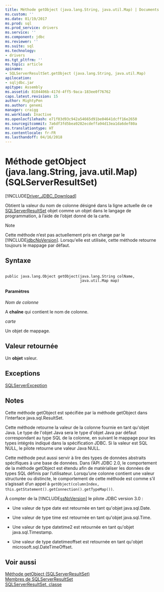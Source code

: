 ```yaml
---
title: Méthode getObject (java.lang.String, java.util.Map) | Documents Microsoft
ms.custom: ''
ms.date: 01/19/2017
ms.prod: sql
ms.prod_service: drivers
ms.service: ''
ms.component: jdbc
ms.reviewer: ''
ms.suite: sql
ms.technology:
- drivers
ms.tgt_pltfrm: ''
ms.topic: article
apiname:
- SQLServerResultSet.getObject (java.lang.String, java.util.Map)
apilocation:
- sqljdbc.jar
apitype: Assembly
ms.assetid: 8104406b-417d-4ff5-9aca-183ee0f76762
caps.latest.revision: 15
author: MightyPen
ms.author: genemi
manager: craigg
ms.workload: Inactive
ms.openlocfilehash: e71f03d93c942a54665d91be04641dcff16e2650
ms.sourcegitcommit: 7a6df3fd5bea9282ecdeffa94d13ea1da6def80a
ms.translationtype: HT
ms.contentlocale: fr-FR
ms.lasthandoff: 04/16/2018
---
```

# <a name="getobject-method-javalangstring-javautilmap-sqlserverresultset"></a>Méthode getObject (java.lang.String, java.util.Map) (SQLServerResultSet)
[!INCLUDE[Driver_JDBC_Download](../../../includes/driver_jdbc_download.md)]

  Obtient la valeur du nom de colonne désigné dans la ligne actuelle de ce [SQLServerResultSet](../../../connect/jdbc/reference/sqlserverresultset-class.md) objet comme un objet dans le langage de programmation, à l’aide de l’objet donné de la carte.  
  
> [!NOTE]  
>  Cette méthode n’est pas actuellement pris en charge par le [!INCLUDE[jdbcNoVersion](../../../includes/jdbcnoversion_md.md)]. Lorsqu'elle est utilisée, cette méthode retourne toujours le mappage par défaut.  
  
## <a name="syntax"></a>Syntaxe  
  
```  
  
public java.lang.Object getObject(java.lang.String colName,  
                                  java.util.Map map)  
```  
  
#### <a name="parameters"></a>Paramètres  
 *Nom de colonne*  
  
 A **chaîne** qui contient le nom de colonne.  
  
 *carte*  
  
 Un objet de mappage.  
  
## <a name="return-value"></a>Valeur retournée  
 Un **objet** valeur.  
  
## <a name="exceptions"></a>Exceptions  
 [SQLServerException](../../../connect/jdbc/reference/sqlserverexception-class.md)  
  
## <a name="remarks"></a>Notes  
 Cette méthode getObject est spécifiée par la méthode getObject dans l’interface java.sql.ResultSet.  
  
 Cette méthode retourne la valeur de la colonne fournie en tant qu'objet Java. Le type de l'objet Java sera le type d'objet Java par défaut correspondant au type SQL de la colonne, en suivant le mappage pour les types intégrés indiqué dans la spécification JDBC. Si la valeur est SQL NULL, le pilote retourne une valeur Java NULL.  
  
 Cette méthode peut aussi servir à lire des types de données abstraits spécifiques à une base de données. Dans l’API JDBC 2.0, le comportement de la méthode getObject est étendu afin de matérialiser les données de types SQL définis par l’utilisateur. Lorsqu’une colonne contient une valeur structurée ou distincte, le comportement de cette méthode est comme s’il s’agissait d’un appel à `getObject(columnIndex, this.getStatement().getConnection().getTypeMap())`.  
  
 À compter de la [!INCLUDE[ssNoVersion](../../../includes/ssnoversion_md.md)] le pilote JDBC version 3.0 :  
  
-   Une valeur de type date est retournée en tant qu'objet java.sql.Date.  
  
-   Une valeur de type time est retournée en tant qu'objet java.sql.Time.  
  
-   Une valeur de type datetime2 est retournée en tant qu'objet java.sql.Timestamp.  
  
-   Une valeur de type datetimeoffset est retournée en tant qu'objet microsoft.sql.DateTimeOffset.  
  
## <a name="see-also"></a>Voir aussi  
 [Méthode getObject &#40;SQLServerResultSet&#41;](../../../connect/jdbc/reference/getobject-method-sqlserverresultset.md)   
 [Membres de SQLServerResultSet](../../../connect/jdbc/reference/sqlserverresultset-members.md)   
 [SQLServerResultSet, classe](../../../connect/jdbc/reference/sqlserverresultset-class.md)  
  
  
